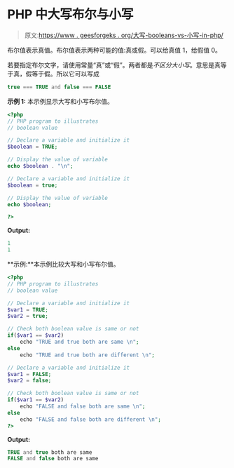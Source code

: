 # PHP 中大写布尔与小写

> 原文:[https://www . geesforgeks . org/大写-booleans-vs-小写-in-php/](https://www.geeksforgeeks.org/uppercase-booleans-vs-lowercase-in-php/)

布尔值表示真值。布尔值表示两种可能的值:真或假。可以给真值 1，给假值 0。

若要指定布尔文字，请使用常量“真”或“假”。两者都是*不区分大小写*。意思是真等于真，假等于假。所以它可以写成

```php
true === TRUE and false === FALSE
```

**示例 1:** 本示例显示大写和小写布尔值。

```php
<?php
// PHP program to illustrates
// boolean value

// Declare a variable and initialize it
$boolean = TRUE;

// Display the value of variable
echo $boolean . "\n";

// Declare a variable and initialize it
$boolean = true;

// Display the value of variable
echo $boolean;

?>
```

**Output:**

```php
1
1

```

**示例:**本示例比较大写和小写布尔值。

```php
<?php
// PHP program to illustrates
// boolean value

// Declare a variable and initialize it
$var1 = TRUE;
$var2 = true;

// Check both boolean value is same or not
if($var1 == $var2)
    echo "TRUE and true both are same \n";
else
    echo "TRUE and true both are different \n";

// Declare a variable and initialize it
$var1 = FALSE;
$var2 = false;

// Check both boolean value is same or not
if($var1 == $var2)
    echo "FALSE and false both are same \n";
else
    echo "FALSE and false both are different \n";
?>
```

**Output:**

```php
TRUE and true both are same 
FALSE and false both are same

```